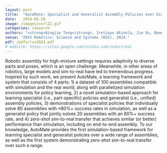 ```yaml
---
layout: post
title:  "AutoMate: Specialist and Generalist Assembly Policies over Diverse Geometries"
date:   2024-05-18
image: /images/corl22.gif
categories: research
authors: "<strong>Bingjie Tang</strong>, Iretiayo Akinola, Jie Xu, Bowen Wen, Ankur Handa, Karl Van Wyk, Dieter Fox, Gaurav S. Sukhatme, Fabio Ramos, Yashraj Narang。"
venue: "20th Robotics: Science and Systems (RSS), 2024."
pdf: /pdfs/rss2024.pdf
# website: https://sites.google.com/nvidia.com/industreal
---
```

Robotic assembly for high-mixture settings requires adaptivity to diverse parts and poses, which is an open challenge. Meanwhile, in other areas of robotics, large models and sim-to-real have led to tremendous progress. Inspired by such work, we present AutoMate, a learning framework and system that consists of 4 parts: 1) a dataset of 100 assemblies compatible with simulation and the real world, along with parallelized simulation environments for policy learning, 2) a novel simulation-based approach for learning specialist (i.e., part-specific) policies and generalist (i.e., unified) assembly policies, 3) demonstrations of specialist policies that individually solve 80 assemblies with ≈80%+ success rates in simulation, as well as a generalist policy that jointly solves 20 assemblies with an 80%+ success rate, and 4) zero-shot sim-to-real transfer that achieves similar (or better) performance than simulation, including on end-to-end assembly. To our knowledge, AutoMate provides the first simulation-based framework for learning specialist and generalist policies over a wide range of assemblies, as well as the first system demonstrating zero-shot sim-to-real transfer over such a range.